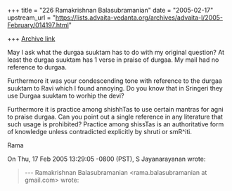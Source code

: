 +++
title = "226 Ramakrishnan Balasubramanian"
date = "2005-02-17"
upstream_url = "https://lists.advaita-vedanta.org/archives/advaita-l/2005-February/014197.html"

+++
[Archive link](https://lists.advaita-vedanta.org/archives/advaita-l/2005-February/014197.html)

May I ask what the durgaa suuktam has to do with my original question?
At least the durgaa suuktam has 1 verse in praise of durgaa. My mail
had no reference to durgaa.

Furthermore it was your condescending tone with reference to the
durgaa suuktam to Ravi which I found annoying. Do you know that in
Sringeri they use Durgaa suuktam to worhip the devi?

Furthermore it is practice among shishhTas to use certain mantras for
agni to praise durgaa. Can you point out a single reference in any
literature that such usage is prohibited? Practice among shissTas is
an authoritative form of knowledge unless contradicted explicitly by
shruti or smR^iti.

Rama

On Thu, 17 Feb 2005 13:29:05 -0800 (PST), S Jayanarayanan
<sjayana at yahoo.com> wrote:
> --- Ramakrishnan Balasubramanian
> <rama.balasubramanian at gmail.com> wrote:
>

